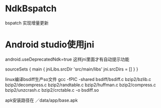 # NdkBspatch
bspatch 实现增量更新


# Android studio使用jni
android.useDeprecatedNdk=true  这样jni里面才有自动提示功能

sourceSets {
        main {
            jniLibs.srcDir 'src/main/libs'
            jni.srcDirs = []
        }
    }

linux编译bsdiff生产so文件
gcc -fPIC -shared bsdiff/bsdiff.c bzip2/bzlib.c bzip2/decompress.c bzip2/randtable.c bzip2/huffman.c bzip2/compress.c bzip2/unzcrash.c bzip2/crctable.c -o bsdiff.so


apk安装路径在 ／data/app/base.apk